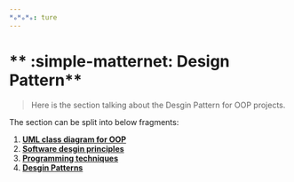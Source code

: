 ```yaml
---
ᴴₒᴴₒᴴₒ: ture
---
```


# ** :simple-matternet: Design Pattern**

> Here is the section talking about the Desgin Pattern for OOP projects.

The section can be split into below fragments:

1. [**UML class diagram for OOP**](UML.md)
2. [**Software desgin principles**](basic.md)
3. [**Programming techniques**](prog_tech.md)
4. [**Desgin Patterns**](contents.md)